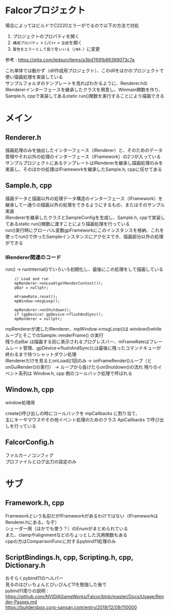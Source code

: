 # Falcorプロジェクト
場合によってはビルドでC2220エラーがでるので以下の方法で対処
1.  プロジェクトのプロパティを開く
2.  `構成プロパティ`  >  `C/C++`  >  `全般`を開く
3.  `警告をエラーとして扱う`を`いいえ（/WX-）`に変更

参考 : https://qiita.com/ledsun/items/a3bd7691b86389073c7a

これ単体では動かず（dll作成用プロジェクト）、このdllをほかのプロジェクトで使い描画処理を実装している  
サンプルフォルダのテンプレートを見ればわかるように、Renderer.hのIRendererインターフェースを継承したクラスを用意し、Winmain関数を作り、Sample.h, cppで実装してあるstatic run()関数を実行することにより描画できる  

# メイン


## Renderer.h
描画処理のみを抽出したインターフェース（IRenderer）と、そのためのデータ管理やそれ以外の処理のインターフェース（IFramework）の2つが入っている  
サンプルプロジェクトにあるテンプレートはIRendererを継承し描画処理のみを実装し、そのほかの処理はIFrameworkを継承したSample.h, cppに任せてある  

## Sample.h, cpp
描画データと描画以外の処理データ構造のインターフェース（IFramework）を継承して一通りの描画以外の処理をできるようにするもの、またはそのサンプル実装  
IRendererを継承したクラスとSampleConfigを生成し、Sample.h, cppで実装してあるstatic run()関数に渡すことにより描画処理を行っている  
run()実行時にグローバル変数gpFrameworkにこのインスタンスを格納、これを使ってrun()で作ったSampleインスタンスにアクセスでき、描画部分以外の処理ができる  

### IRenderer関連のコード
run() → runInternal()でいろいろ初期化し、最後にこの処理をして描画している
    
        // Load and run
        mpRenderer->onLoad(getRenderContext());
        pBar = nullptr;

        mFrameRate.reset();
        mpWindow->msgLoop();

        mpRenderer->onShutdown();
        if (gpDevice) gpDevice->flushAndSync();
        mpRenderer = nullptr;

mpRendererが渡したIRenderer、mpWindow->msgLoop()は
windowのwhileループとそこでのSample::renderFrame()  の実行  
残りのpBar は描画する前に表示されるプログレスバー、mFrameRateはフレームレート管理、gpDevice->flushAndSync();は最後に残ったコマンドキューが終わるまで待つシャットダウン処理  
IRendererだけを見るとonLoad()1回のみ → onFrameRender()ループ（とonGuiRender()の実行） → ループから抜けたらonShutdown()の流れ
残りのイベント系列は Window.h, cpp 側のコールバック処理で呼ばれる

## Window.h, cpp
window処理用  


create()呼び出しの時にコールバックを mpCallbacks に割り当て、  
主にキーやマウスやその他イベント処理のためのクラス ApiCallbacks で呼び出しを行っている  


## FalcorConfig.h
ファルカーノコンフィグ  
プロファイルとログ出力の設定のみ  

# サブ

## Framework.h, cpp
Frameworkという名前だがIFrameworkがあるわけではない（IFrameworkはRenderer.hにある。なぞ）  
シェーダー用（ほかでも使う？）のEnumがまとめられている  
また、clampやalignmentなどのちょっとした汎用関数もある  
cppの方はComparisonFuncに対するpybind11処理のみ  


## ScriptBindings.h, cpp, Scripting.h, cpp, Dictionary.h
おそらくpybind11のヘルパー  
見るのはぴぃちょんとぴぃびんど11を勉強した後で  
pybind11周りの説明 : https://github.com/NVIDIAGameWorks/Falcor/blob/master/Docs/Usage/Render-Passes.md  
https://buildersbox.corp-sansan.com/entry/2019/12/09/110000  

<!--stackedit_data:
eyJoaXN0b3J5IjpbMjA0NjMwMDA5MSwtMTk1OTE5Njk2MSwxMj
I5MzU5MTg4LDE1MjE0OTY3MDUsLTE2ODkxNzI2MTYsLTY4OTU0
MTkxOCwxNzE3MjA3ODQ2LDI5MDIxMDkwNywxNzg5NTMzMDQyLC
0xOTAxMDM1MzY4LC0yMDY3NDgzODYwLDE0MDE0MTc0OTEsLTE1
Nzk5NDA0NDYsMTQyNzQwMzc0NSwxMjYxMzgzMTIsLTUxNjE3NT
U2NSwxMjMzNjk2OTY1LC0xNTI0ODkxMTM3LDExMTIxMTQyNDQs
NDI0MzM2MjE0XX0=
-->